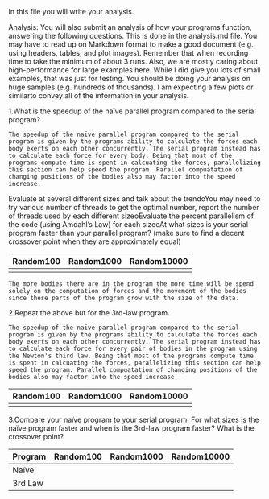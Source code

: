 In this file you will write your analysis.

Analysis: You will also submit an analysis of how your programs function, answering the following questions. This is done in the analysis.md file. You may have to read up on Markdown format to make a good document (e.g. using headers, tables, and plot images). Remember that when recording time to take the minimum of about 3 runs. Also, we are mostly caring about high-performance for large examples here. While I did give you lots of small examples, that was just for testing. You should be doing your analysis on huge samples (e.g. hundreds of thousands). I am expecting a few plots or similarto convey all of the information in your analysis.

1.What is the speedup of the naïve parallel program compared to the serial program?

    The speedup of the naïve parallel program compared to the serial program is given by the programs ability to calculate the forces each body exerts on each other concurrently. The serial program instead has to calculate each force for every body. Being that most of the programs compute time is spent in calcuating the forces, parallelizing this section can help speed the program. Parallel compuatation of changing positions of the bodies also may factor into the speed increase.

Evaluate at several different sizes and talk about the trendoYou may need to try various number of threads to get the optimal number, report the number of threads used by each different sizeoEvaluate the percent parallelism of the code (using Amdahl’s Law) for each sizeoAt what sizes is your serial program faster than your parallel program? (make sure to find a decent crossover point when they are approximately equal)

| Random100 | Random1000 | Random10000 |
| --------- | ---------- | ----------- |
|           |            |             |

    The more bodies there are in the program the more time will be spend solely on the computation of forces and the movement of the bodies since these parts of the program grow with the size of the data.

2.Repeat the above but for the 3rd-law program.

    The speedup of the naïve parallel program compared to the serial program is given by the programs ability to calculate the forces each body exerts on each other concurrently. The serial program instead has to calculate each force for every pair of bodies in the program using the Newton's third law. Being that most of the programs compute time is spent in calcuating the forces, parallelizing this section can help speed the program. Parallel compuatation of changing positions of the bodies also may factor into the speed increase.

| Random100 | Random1000 | Random10000 |
| --------- | ---------- | ----------- |
|           |            |             |

3.Compare your naïve program to your serial program. For what sizes is the naïve program faster and when is the 3rd-law program faster? What is the crossover point?

| Program | Random100 | Random1000 | Random10000 |
| ------- | --------- | ---------- | ----------- |
| Naïve  |           |            |             |
| 3rd Law |           |            |             |
